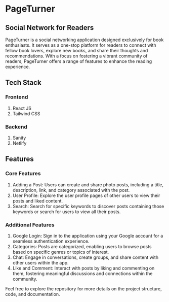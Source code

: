 # PageTurner

## Social Network for Readers
PageTurner is a social networking application designed exclusively for book enthusiasts. It serves as a one-stop platform for readers to connect with fellow book lovers, explore new books, and share their thoughts and recommendations. With a focus on fostering a vibrant community of readers, PageTurner offers a range of features to enhance the reading experience.

## Tech Stack
### Frontend

1. React JS
2. Tailwind CSS
### Backend
1. Sanity
2. Netlify

## Features
### Core Features
1. Adding a Post: Users can create and share photo posts, including a title, description, link, and category associated with the post.
2. User Profile: Explore the user profile pages of other users to view their posts and liked content.
3. Search: Search for specific keywords to discover posts containing those keywords or search for users to view all their posts.

### Additional Features
1. Google Login: Sign in to the application using your Google account for a seamless authentication experience.
2. Categories: Posts are categorized, enabling users to browse posts based on specific genres or topics of interest.
3. Chat: Engage in conversations, create groups, and share content with other users within the app.
4. Like and Comment: Interact with posts by liking and commenting on them, fostering meaningful discussions and connections within the community.

Feel free to explore the repository for more details on the project structure, code, and documentation.
